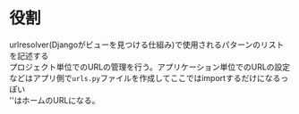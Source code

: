 # 役割
urlresolver(Djangoがビューを見つける仕組み)で使用されるパターンのリストを記述する<br>
プロジェクト単位でのURLの管理を行う。アプリケーション単位でのURLの設定などはアプリ側で`urls.py`ファイルを作成してここではimportするだけになるっぽい<br>
''はホームのURLになる。